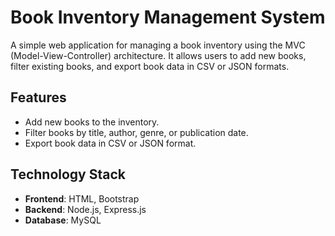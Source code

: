# Book Inventory Management System
A simple web application for managing a book inventory using the MVC (Model-View-Controller) architecture. It allows users to add new books, filter existing books, and export book data in CSV or JSON formats.

## Features

- Add new books to the inventory.
- Filter books by title, author, genre, or publication date.
- Export book data in CSV or JSON format.

## Technology Stack

- **Frontend**: HTML, Bootstrap
- **Backend**: Node.js, Express.js
- **Database**: MySQL